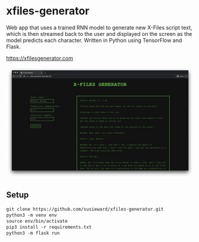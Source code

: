 # xfiles-generator
Web app that uses a trained RNN model to generate new X-Files script text, which is then streamed back to the user and displayed on the screen as the model predicts each character. Written in Python using TensorFlow and Flask.

https://xfilesgenerator.com

![alt text](./screenshot.png)

## Setup
```
git clone https://github.com/susieward/xfiles-generator.git
python3 -m venv env
source env/bin/activate
pip3 install -r requirements.txt
python3 -m flask run
```
